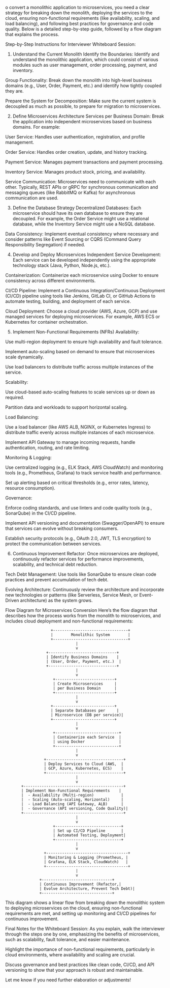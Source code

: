 o convert a monolithic application to microservices, you need a clear strategy for breaking down the monolith, deploying the services to the cloud, ensuring non-functional requirements (like availability, scaling, and load balancing), and following best practices for governance and code quality. Below is a detailed step-by-step guide, followed by a flow diagram that explains the process.

Step-by-Step Instructions for Interviewer Whiteboard Session:
1. Understand the Current Monolith
Identify the Boundaries: Identify and understand the monolithic application, which could consist of various modules such as user management, order processing, payment, and inventory.

Group Functionality: Break down the monolith into high-level business domains (e.g., User, Order, Payment, etc.) and identify how tightly coupled they are.

Prepare the System for Decomposition: Make sure the current system is decoupled as much as possible, to prepare for migration to microservices.

2. Define Microservices Architecture
Services per Business Domain: Break the application into independent microservices based on business domains. For example:

User Service: Handles user authentication, registration, and profile management.

Order Service: Handles order creation, update, and history tracking.

Payment Service: Manages payment transactions and payment processing.

Inventory Service: Manages product stock, pricing, and availability.

Service Communication: Microservices need to communicate with each other. Typically, REST APIs or gRPC for synchronous communication and messaging queues (like RabbitMQ or Kafka) for asynchronous communication are used.

3. Define the Database Strategy
Decentralized Databases: Each microservice should have its own database to ensure they are decoupled. For example, the Order Service might use a relational database, while the Inventory Service might use a NoSQL database.

Data Consistency: Implement eventual consistency where necessary and consider patterns like Event Sourcing or CQRS (Command Query Responsibility Segregation) if needed.

4. Develop and Deploy Microservices
Independent Service Development: Each service can be developed independently using the appropriate technology stack (Java, Python, Node.js, etc.).

Containerization: Containerize each microservice using Docker to ensure consistency across different environments.

CI/CD Pipeline: Implement a Continuous Integration/Continuous Deployment (CI/CD) pipeline using tools like Jenkins, GitLab CI, or GitHub Actions to automate testing, building, and deployment of each service.

Cloud Deployment: Choose a cloud provider (AWS, Azure, GCP) and use managed services for deploying microservices. For example, AWS ECS or Kubernetes for container orchestration.

5. Implement Non-Functional Requirements (NFRs)
Availability:

Use multi-region deployment to ensure high availability and fault tolerance.

Implement auto-scaling based on demand to ensure that microservices scale dynamically.

Use load balancers to distribute traffic across multiple instances of the service.

Scalability:

Use cloud-based auto-scaling features to scale services up or down as required.

Partition data and workloads to support horizontal scaling.

Load Balancing:

Use a load balancer (like AWS ALB, NGINX, or Kubernetes Ingress) to distribute traffic evenly across multiple instances of each microservice.

Implement API Gateway to manage incoming requests, handle authentication, routing, and rate limiting.

Monitoring & Logging:

Use centralized logging (e.g., ELK Stack, AWS CloudWatch) and monitoring tools (e.g., Prometheus, Grafana) to track service health and performance.

Set up alerting based on critical thresholds (e.g., error rates, latency, resource consumption).

Governance:

Enforce coding standards, and use linters and code quality tools (e.g., SonarQube) in the CI/CD pipeline.

Implement API versioning and documentation (Swagger/OpenAPI) to ensure that services can evolve without breaking consumers.

Establish security protocols (e.g., OAuth 2.0, JWT, TLS encryption) to protect the communication between services.

6. Continuous Improvement
Refactor: Once microservices are deployed, continuously refactor services for performance improvements, scalability, and technical debt reduction.

Tech Debt Management: Use tools like SonarQube to ensure clean code practices and prevent accumulation of tech debt.

Evolving Architecture: Continuously review the architecture and incorporate new technologies or patterns (like Serverless, Service Mesh, or Event-Driven architecture) as the system grows.

Flow Diagram for Microservices Conversion
Here’s the flow diagram that describes how the process works from the monolith to microservices, and includes cloud deployment and non-functional requirements:

                        +---------------------------------+
                        |        Monolithic System        |
                        +---------------------------------+
                                   |
                                   v
                      +------------------------------+
                      | Identify Business Domains    |
                      | (User, Order, Payment, etc.)  |
                      +------------------------------+
                                   |
                                   v
                         +--------------------------+
                         | Create Microservices     |
                         | per Business Domain      |
                         +--------------------------+
                                   |
                                   v
                        +---------------------------+
                        | Separate Databases per     |
                        | Microservice (DB per service)|
                        +---------------------------+
                                   |
                                   v
                         +----------------------------+
                         | Containerize each Service  |
                         | using Docker               |
                         +----------------------------+
                                   |
                                   v
                     +----------------------------------+
                     | Deploy Services to Cloud (AWS,  |
                     | GCP, Azure, Kubernetes, ECS)    |
                     +----------------------------------+
                                   |
                                   v
           +--------------------------------------------+
           | Implement Non-Functional Requirements    |
           |  - Availability (Multi-region)            |
           |  - Scaling (Auto-scaling, Horizontal)     |
           |  - Load Balancing (API Gateway, ALB)      |
           |  - Governance (API versioning, Code Quality)|
           +--------------------------------------------+
                                   |
                                   v
                         +-----------------------------+
                         | Set up CI/CD Pipeline       |
                         | Automated Testing, Deployment|
                         +-----------------------------+
                                   |
                                   v
                     +------------------------------------+
                     | Monitoring & Logging (Prometheus, |
                     | Grafana, ELK Stack, CloudWatch)   |
                     +------------------------------------+
                                   |
                                   v
                   +-------------------------------+
                   | Continuous Improvement (Refactor,|
                   | Evolve Architecture, Prevent Tech Debt)|
                   +-------------------------------+


This diagram shows a linear flow from breaking down the monolithic system to deploying microservices on the cloud, ensuring non-functional requirements are met, and setting up monitoring and CI/CD pipelines for continuous improvement.

Final Notes for the Whiteboard Session:
As you explain, walk the interviewer through the steps one by one, emphasizing the benefits of microservices, such as scalability, fault tolerance, and easier maintenance.

Highlight the importance of non-functional requirements, particularly in cloud environments, where availability and scaling are crucial.

Discuss governance and best practices like clean code, CI/CD, and API versioning to show that your approach is robust and maintainable.

Let me know if you need further elaboration or adjustments!
